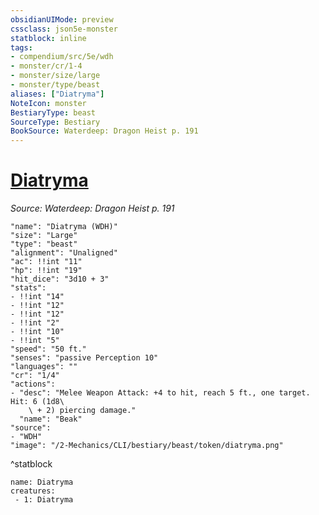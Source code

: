 ```yaml
---
obsidianUIMode: preview
cssclass: json5e-monster
statblock: inline
tags:
- compendium/src/5e/wdh
- monster/cr/1-4
- monster/size/large
- monster/type/beast
aliases: ["Diatryma"]
NoteIcon: monster
BestiaryType: beast
SourceType: Bestiary
BookSource: Waterdeep: Dragon Heist p. 191
---
```

# [Diatryma](2-Mechanics/CLI/bestiary/beast/diatryma-wdh.md)
*Source: Waterdeep: Dragon Heist p. 191*  

```statblock
"name": "Diatryma (WDH)"
"size": "Large"
"type": "beast"
"alignment": "Unaligned"
"ac": !!int "11"
"hp": !!int "19"
"hit_dice": "3d10 + 3"
"stats":
- !!int "14"
- !!int "12"
- !!int "12"
- !!int "2"
- !!int "10"
- !!int "5"
"speed": "50 ft."
"senses": "passive Perception 10"
"languages": ""
"cr": "1/4"
"actions":
- "desc": "Melee Weapon Attack: +4 to hit, reach 5 ft., one target. Hit: 6 (1d8\
    \ + 2) piercing damage."
  "name": "Beak"
"source":
- "WDH"
"image": "/2-Mechanics/CLI/bestiary/beast/token/diatryma.png"
```
^statblock

```encounter-table
name: Diatryma
creatures:
 - 1: Diatryma
```